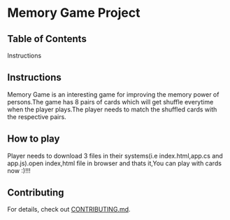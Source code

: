 # Memory Game Project

## Table of Contents

Instructions

## Instructions
Memory Game is an interesting game for improving the memory power of persons.The game has 8 pairs of cards which will get shuffle everytime when the player plays.The player needs to match the shuffled cards with  the respective pairs.


## How to play
Player needs to download 3 files in their systems(i.e index.html,app.cs and app.js).open index,html file in browser and thats it,You can play with cards now :)!!!



## Contributing


For details, check out [CONTRIBUTING.md](CONTRIBUTING.md).

